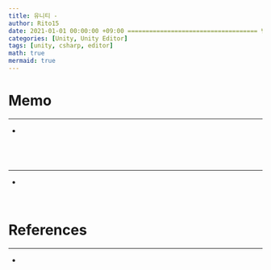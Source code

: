 ```yaml
---
title: 유니티 - 
author: Rito15
date: 2021-01-01 00:00:00 +09:00 ==================================== 변경!
categories: [Unity, Unity Editor]
tags: [unity, csharp, editor]
math: true
mermaid: true
---
```


# Memo
---
- 

<br>



# 
---
- 

<br>



# References
---
- 